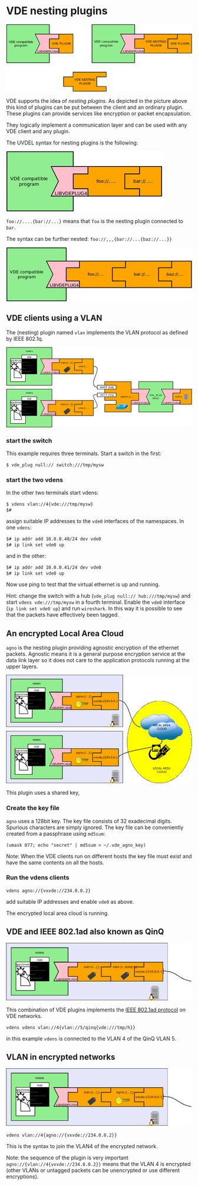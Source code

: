 VDE nesting plugins
====

![](pictures/vde_nesting.png)

VDE supports the idea of *nesting plugins*. As depicted in the picture above this kind of plugins
can be put between the client and an ordinary plugin. These plugins can provide services like
encryption or packet encapsulation.

They logically implement a communication layer and can be used with any VDE client and any plugin.

The UVDEL syntax for nesting plugins is the following:

![](pictures/vde_nest_syntax.png)

`foo://....{bar://...}` means that `foo` is the nesting plugin connected to `bar`.

The syntax can be further nested: `foo://,,,{bar://...{baz://...}}`

![](pictures/vde_nestnest_syntax.png)

## VDE clients using a VLAN

The (nesting) plugin named `vlan` implements the VLAN protocol as defined by IEEE 802.1q.

![](pictures/vde_vdens_sw_vlan.png)

### start the switch
This example requires three terminals. Start a switch in the first:
```
$ vde_plug null:// switch:///tmp/mysw
```

### start the two vdens
In the other two terminals start vdens:
```
$ vdens vlan://4{vde:///tmp/mysw}
$#
```
assign suitable IP addresses to the `vde0` interfaces of the namespaces. In one `vdens`:
```
$# ip addr add 10.0.0.40/24 dev vde0
$# ip link set vde0 up
```
and in the other:
```
$# ip addr add 10.0.0.41/24 dev vde0
$# ip link set vde0 up
```

Now use ping to test that the virtual ethernet is up and running.

Hint: change the switch with a hub (`vde_plug null:// hub:///tmp/mysw`) and start 
`vdens vde:///tmp/mysw` in a fourth terminal. Enable the `vde0` interface (`ip link set vde0 up`) and run `wireshark`.
In this way it is possible to see that the packets have effectively been tagged.

## An encrypted Local Area Cloud

`agno` is the nesting plugin providing agnostic encryption of the ethernet packets.
Agnostic means it is a general purpose encryption service at the data link layer so it does not care
to the application protocols running at the upper layers.

![](pictures/vde_vdens_vxvde_agno.png)

This plugin uses a shared key, 

### Create the key file

`agno` uses a 128bit key. The key file consists of 32 exadecimal digits. Spurious characters are simply ignored.
The  key file can be conveniently created from a passphrase using `md5sum`:
```
(umask 077; echo "secret" | md5sum > ~/.vde_agno_key)
```
Note: When the VDE clients run on different hosts the key file must exist and have the same contents on
all the hosts.

### Run the vdens clients

```
vdens agno://{vxvde://234.0.0.2}
```
add suitable IP addresses and enable `vde0` as above.

The encrypted local area cloud is running. 

## VDE and IEEE 802.1ad also known as QinQ

![802.1ad](pictures/vde_nest_qinq.png)

This combination of VDE plugins implements the [IEEE 802.1ad protocol](https://en.wikipedia.org/wiki/IEEE_802.1ad) on
VDE networks.

```
vdens vdens vlan://4{vlan://5/qinq{vde:///tmp/h}}
```
in this example `vdens` is connected to the VLAN 4 of the QinQ VLAN 5.

## VLAN in encrypted networks

![VLAN in encrypted VDE](pictures/vde_nest_vlan_agno.png)

```
vdens vlan://4{agno://{vxvde://234.0.0.2}}
```
This is the syntax to join the VLAN4 of the encrypted network.

Note: the sequence of the plugin is very important `agno://{vlan://4{vxvde://234.0.0.2}}` means
that the VLAN 4 is encrypted (other VLANs or untagged packets can be unencrypted or use different
encryptions).
